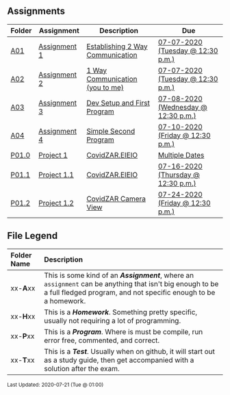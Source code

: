 ## Assignments
| Folder | Assignment | Description | Due|
 | ------------|------------|------------|------------|
 | [A01](https://github.com/rugbyprof/4443-2D-PyGame/tree/master/Assignments/A01) | [ Assignment 1 ](https://github.com/rugbyprof/4443-2D-PyGame/tree/master/Assignments/A01) | [ Establishing 2 Way Communication](https://github.com/rugbyprof/4443-2D-PyGame/tree/master/Assignments/A01) | [07-07-2020 (Tuesday @ 12:30 p.m.)](https://github.com/rugbyprof/4443-2D-PyGame/tree/master/Assignments/A01) |
 | [A02](https://github.com/rugbyprof/4443-2D-PyGame/tree/master/Assignments/A02) | [ Assignment 2 ](https://github.com/rugbyprof/4443-2D-PyGame/tree/master/Assignments/A02) | [ 1 Way Communication (you to me)](https://github.com/rugbyprof/4443-2D-PyGame/tree/master/Assignments/A02) | [07-07-2020 (Tuesday @ 12:30 p.m.)](https://github.com/rugbyprof/4443-2D-PyGame/tree/master/Assignments/A02) |
 | [A03](https://github.com/rugbyprof/4443-2D-PyGame/tree/master/Assignments/A03) | [ Assignment 3 ](https://github.com/rugbyprof/4443-2D-PyGame/tree/master/Assignments/A03) | [ Dev Setup and First Program](https://github.com/rugbyprof/4443-2D-PyGame/tree/master/Assignments/A03) | [07-08-2020 (Wednesday @ 12:30 p.m.)](https://github.com/rugbyprof/4443-2D-PyGame/tree/master/Assignments/A03) |
 | [A04](https://github.com/rugbyprof/4443-2D-PyGame/tree/master/Assignments/A04) | [ Assignment 4 ](https://github.com/rugbyprof/4443-2D-PyGame/tree/master/Assignments/A04) | [ Simple Second Program](https://github.com/rugbyprof/4443-2D-PyGame/tree/master/Assignments/A04) | [07-10-2020 (Friday @ 12:30 p.m.)](https://github.com/rugbyprof/4443-2D-PyGame/tree/master/Assignments/A04) |
 | [P01.0](https://github.com/rugbyprof/4443-2D-PyGame/tree/master/Assignments/P01.0) | [ Project 1 ](https://github.com/rugbyprof/4443-2D-PyGame/tree/master/Assignments/P01.0) | [ CovidZAR.EIEIO](https://github.com/rugbyprof/4443-2D-PyGame/tree/master/Assignments/P01.0) | [Multiple Dates](https://github.com/rugbyprof/4443-2D-PyGame/tree/master/Assignments/P01.0) |
 | [P01.1](https://github.com/rugbyprof/4443-2D-PyGame/tree/master/Assignments/P01.1) | [ Project 1.1 ](https://github.com/rugbyprof/4443-2D-PyGame/tree/master/Assignments/P01.1) | [ CovidZAR.EIEIO](https://github.com/rugbyprof/4443-2D-PyGame/tree/master/Assignments/P01.1) | [07-16-2020 (Thursday @ 12:30 p.m.)](https://github.com/rugbyprof/4443-2D-PyGame/tree/master/Assignments/P01.1) |
 | [P01.2](https://github.com/rugbyprof/4443-2D-PyGame/tree/master/Assignments/P01.2) | [ Project 1.2 ](https://github.com/rugbyprof/4443-2D-PyGame/tree/master/Assignments/P01.2) | [ CovidZAR Camera View](https://github.com/rugbyprof/4443-2D-PyGame/tree/master/Assignments/P01.2) | [07-24-2020 (Friday @ 12:30 p.m.)](https://github.com/rugbyprof/4443-2D-PyGame/tree/master/Assignments/P01.2) |

    
## File Legend

| Folder Name | Description |
|:-----------|:-------------|
|xx-**A**xx | This is some kind of an ***Assignment***, where an `assignment` can be anything that isn't big enough to be a full fledged program, and not specific enough to be a homework. |
|xx-**H**xx | This is a ***Homework***. Something pretty specific, usually not requiring a lot of programming. |
|xx-**P**xx | This is a ***Program***. Where is must be compile, run error free, commented, and correct. |
|xx-**T**xx | This is a ***Test***. Usually when on github, it will start out as a study guide, then get accompanied with a solution after the exam. |

    
<sup>Last Updated: 2020-07-21 (Tue @ 01:00)</sup>